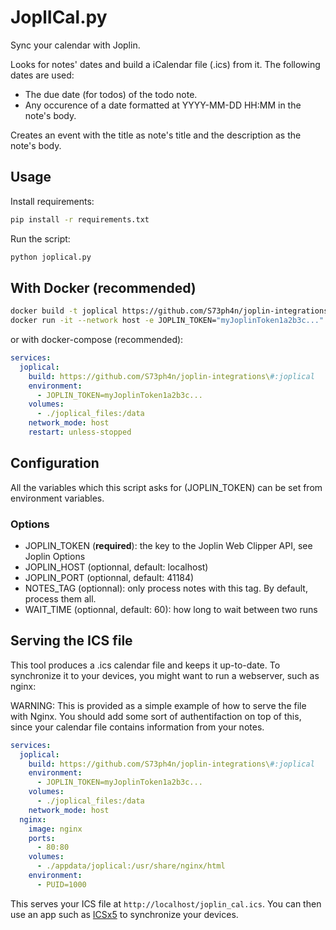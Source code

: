 # JoplICal.py
Sync your calendar with Joplin.

Looks for notes' dates and build a iCalendar file (.ics) from it.
The following dates are used:
* The due date (for todos) of the todo note.
* Any occurence of a date formatted at YYYY-MM-DD HH:MM in the note's body.

Creates an event with the title as note's title and the description as the note's body.
## Usage
Install requirements:
```bash
pip install -r requirements.txt
```

Run the script:
```bash
python joplical.py
```

## With Docker (recommended)
```sh
docker build -t joplical https://github.com/S73ph4n/joplin-integrations.git\#:joplical
docker run -it --network host -e JOPLIN_TOKEN="myJoplinToken1a2b3c..." -v ./joplical_files:/data joplical
```

or with docker-compose (recommended):

```yaml
services:
  joplical:
    build: https://github.com/S73ph4n/joplin-integrations\#:joplical
    environment:
      - JOPLIN_TOKEN=myJoplinToken1a2b3c...
    volumes:
      - ./joplical_files:/data
    network_mode: host
    restart: unless-stopped
```

## Configuration
All the variables which this script asks for (JOPLIN\_TOKEN) can be set from environment variables.

### Options
* JOPLIN\_TOKEN (**required**): the key to the Joplin Web Clipper API, see Joplin Options
* JOPLIN\_HOST (optionnal, default: localhost)
* JOPLIN\_PORT (optionnal, default: 41184)
* NOTES\_TAG (optionnal): only process notes with this tag. By default, process them all.
* WAIT\_TIME (optionnal, default: 60): how long to wait between two runs

## Serving the ICS file
This tool produces a .ics calendar file and keeps it up-to-date. To synchronize it to your devices, you might want to run a webserver, such as nginx:

WARNING: This is provided as a simple example of how to serve the file with Nginx. You should add some sort of authentifaction on top of this, since your calendar file contains information from your notes.

```yaml
services:
  joplical:
    build: https://github.com/S73ph4n/joplin-integrations\#:joplical
    environment:
      - JOPLIN_TOKEN=myJoplinToken1a2b3c...
    volumes:
      - ./joplical_files:/data
    network_mode: host
  nginx:
    image: nginx
    ports:
      - 80:80
    volumes:
      - ./appdata/joplical:/usr/share/nginx/html
    environment:
      - PUID=1000
```

This serves your ICS file at ```http://localhost/joplin_cal.ics```. You can then use an app such as [ICSx5](https://icsx5.bitfire.at/) to synchronize your devices.

